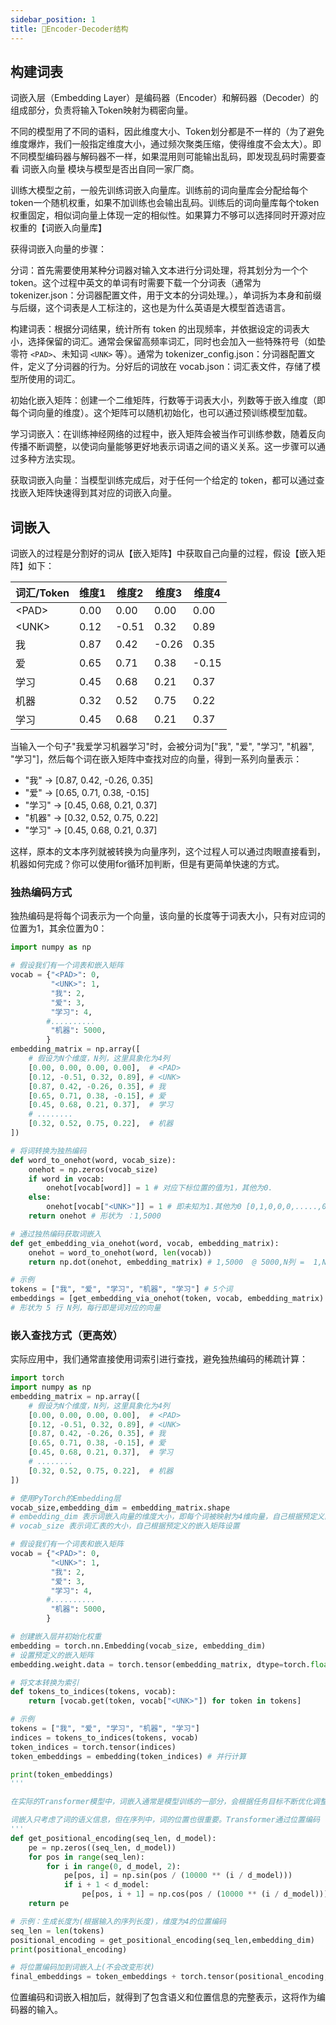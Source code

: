 ```yaml
---
sidebar_position: 1
title: 🚧Encoder-Decoder结构
---
```


## 构建词表

词嵌入层（Embedding Layer）是编码器（Encoder）和解码器（Decoder）的组成部分，负责将输入Token映射为稠密向量。

不同的模型用了不同的语料，因此维度大小、Token划分都是不一样的（为了避免维度爆炸，我们一般指定维度大小，通过频次聚类压缩，使得维度不会太大）。即不同模型编码器与解码器不一样，如果混用则可能输出乱码，即发现乱码时需要查看 词嵌入向量 模块与模型是否出自同一家厂商。

训练大模型之前，一般先训练词嵌入向量库。训练前的词向量库会分配给每个token一个随机权重，如果不加训练也会输出乱码。训练后的词向量库每个token权重固定，相似词向量上体现一定的相似性。如果算力不够可以选择同时开源对应权重的【词嵌入向量库】

获得词嵌入向量的步骤：

分词：首先需要使用某种分词器对输入文本进行分词处理，将其划分为一个个 token。这个过程中英文的单词有时需要下载一个分词表（通常为 tokenizer.json：分词器配置文件，用于文本的分词处理。），单词拆为本身和前缀与后缀，这个词表是人工标注的，这也是为什么英语是大模型首选语言。

构建词表：根据分词结果，统计所有 token 的出现频率，并依据设定的词表大小，选择保留的词汇。通常会保留高频率词汇，同时也会加入一些特殊符号（如垫零符 `<PAD>`、未知词 `<UNK>` 等）。通常为 tokenizer_config.json：分词器配置文件，定义了分词器的行为。分好后的词放在 vocab.json：词汇表文件，存储了模型所使用的词汇。

初始化嵌入矩阵：创建一个二维矩阵，行数等于词表大小，列数等于嵌入维度（即每个词向量的维度）。这个矩阵可以随机初始化，也可以通过预训练模型加载。

学习词嵌入：在训练神经网络的过程中，嵌入矩阵会被当作可训练参数，随着反向传播不断调整，以使词向量能够更好地表示词语之间的语义关系。这一步骤可以通过多种方法实现。

获取词嵌入向量：当模型训练完成后，对于任何一个给定的 token，都可以通过查找嵌入矩阵快速得到其对应的词嵌入向量。

## 词嵌入

词嵌入的过程是分割好的词从【嵌入矩阵】中获取自己向量的过程，假设【嵌入矩阵】如下：

| 词汇/Token | 维度1 | 维度2 | 维度3 | 维度4 |
| ---------- | ----- | ----- | ----- | ----- |
| \<PAD\>    | 0.00  | 0.00  | 0.00  | 0.00  |
| \<UNK\>    | 0.12  | -0.51 | 0.32  | 0.89  |
| 我         | 0.87  | 0.42  | -0.26 | 0.35  |
| 爱         | 0.65  | 0.71  | 0.38  | -0.15 |
| 学习       | 0.45  | 0.68  | 0.21  | 0.37  |
| 机器       | 0.32  | 0.52  | 0.75  | 0.22  |
| 学习       | 0.45  | 0.68  | 0.21  | 0.37  |

当输入一个句子"我爱学习机器学习"时，会被分词为["我", "爱", "学习", "机器", "学习"]，然后每个词在嵌入矩阵中查找对应的向量，得到一系列向量表示：

- "我" → [0.87, 0.42, -0.26, 0.35]
- "爱" → [0.65, 0.71, 0.38, -0.15]
- "学习" → [0.45, 0.68, 0.21, 0.37]
- "机器" → [0.32, 0.52, 0.75, 0.22]
- "学习" → [0.45, 0.68, 0.21, 0.37]

这样，原本的文本序列就被转换为向量序列，这个过程人可以通过肉眼直接看到，机器如何完成？你可以使用for循环加判断，但是有更简单快速的方式。

### 独热编码方式

独热编码是将每个词表示为一个向量，该向量的长度等于词表大小，只有对应词的位置为1，其余位置为0：

```python
import numpy as np

# 假设我们有一个词表和嵌入矩阵
vocab = {"<PAD>": 0, 
         "<UNK>": 1, 
         "我": 2, 
         "爱": 3, 
         "学习": 4, 
        #..........
         "机器": 5000,
        }
embedding_matrix = np.array([
    # 假设为N个维度，N列，这里具象化为4列
    [0.00, 0.00, 0.00, 0.00],  # <PAD>
    [0.12, -0.51, 0.32, 0.89], # <UNK>
    [0.87, 0.42, -0.26, 0.35], # 我
    [0.65, 0.71, 0.38, -0.15], # 爱
    [0.45, 0.68, 0.21, 0.37],  # 学习
    # ........
    [0.32, 0.52, 0.75, 0.22],  # 机器
])

# 将词转换为独热编码
def word_to_onehot(word, vocab_size):
    onehot = np.zeros(vocab_size)
    if word in vocab:
        onehot[vocab[word]] = 1 # 对应下标位置的值为1，其他为0.
    else:
        onehot[vocab["<UNK>"]] = 1 # 即未知为1.其他为0 [0,1,0,0,0,.....,0]
    return onehot # 形状为 ：1,5000

# 通过独热编码获取词嵌入
def get_embedding_via_onehot(word, vocab, embedding_matrix):
    onehot = word_to_onehot(word, len(vocab)) 
    return np.dot(onehot, embedding_matrix) # 1,5000  @ 5000,N列 =  1,N列

# 示例
tokens = ["我", "爱", "学习", "机器", "学习"] # 5个词
embeddings = [get_embedding_via_onehot(token, vocab, embedding_matrix) for token in tokens]
# 形状为 5 行 N列，每行即是词对应的向量
```

### 嵌入查找方式（更高效）

实际应用中，我们通常直接使用词索引进行查找，避免独热编码的稀疏计算：

```python
import torch
import numpy as np
embedding_matrix = np.array([
    # 假设为N个维度，N列，这里具象化为4列
    [0.00, 0.00, 0.00, 0.00],  # <PAD>
    [0.12, -0.51, 0.32, 0.89], # <UNK>
    [0.87, 0.42, -0.26, 0.35], # 我
    [0.65, 0.71, 0.38, -0.15], # 爱
    [0.45, 0.68, 0.21, 0.37],  # 学习
    # ........
    [0.32, 0.52, 0.75, 0.22],  # 机器
])

# 使用PyTorch的Embedding层
vocab_size,embedding_dim = embedding_matrix.shape
# embedding_dim 表示词嵌入向量的维度大小，即每个词被映射为4维向量，自己根据预定义的嵌入矩阵设置
# vocab_size 表示词汇表的大小，自己根据预定义的嵌入矩阵设置

# 假设我们有一个词表和嵌入矩阵
vocab = {"<PAD>": 0, 
         "<UNK>": 1, 
         "我": 2, 
         "爱": 3, 
         "学习": 4, 
        #..........
         "机器": 5000,
        }

# 创建嵌入层并初始化权重
embedding = torch.nn.Embedding(vocab_size, embedding_dim)
# 设置预定义的嵌入矩阵
embedding.weight.data = torch.tensor(embedding_matrix, dtype=torch.float)

# 将文本转换为索引
def tokens_to_indices(tokens, vocab):
    return [vocab.get(token, vocab["<UNK>"]) for token in tokens]

# 示例
tokens = ["我", "爱", "学习", "机器", "学习"]
indices = tokens_to_indices(tokens, vocab)
token_indices = torch.tensor(indices)
token_embeddings = embedding(token_indices) # 并行计算

print(token_embeddings)
'''

在实际的Transformer模型中，词嵌入通常是模型训练的一部分，会根据任务目标不断优化调整。这种基于查表的方式比循环判断更高效，可以并行处理整个序列的所有词，大大提高了计算速度。

词嵌入只考虑了词的语义信息，但在序列中，词的位置也很重要。Transformer通过位置编码（Positional Encoding）来捕捉序列中词的位置信息
'''
def get_positional_encoding(seq_len, d_model):
    pe = np.zeros((seq_len, d_model))
    for pos in range(seq_len):
        for i in range(0, d_model, 2):
            pe[pos, i] = np.sin(pos / (10000 ** (i / d_model)))
            if i + 1 < d_model:
                pe[pos, i + 1] = np.cos(pos / (10000 ** (i / d_model)))
    return pe

# 示例：生成长度为(根据输入的序列长度)，维度为4的位置编码
seq_len = len(tokens)
positional_encoding = get_positional_encoding(seq_len,embedding_dim)
print(positional_encoding)

# 将位置编码加到词嵌入上(不会改变形状)
final_embeddings = token_embeddings + torch.tensor(positional_encoding, dtype=torch.float)
```

位置编码和词嵌入相加后，就得到了包含语义和位置信息的完整表示，这将作为编码器的输入。